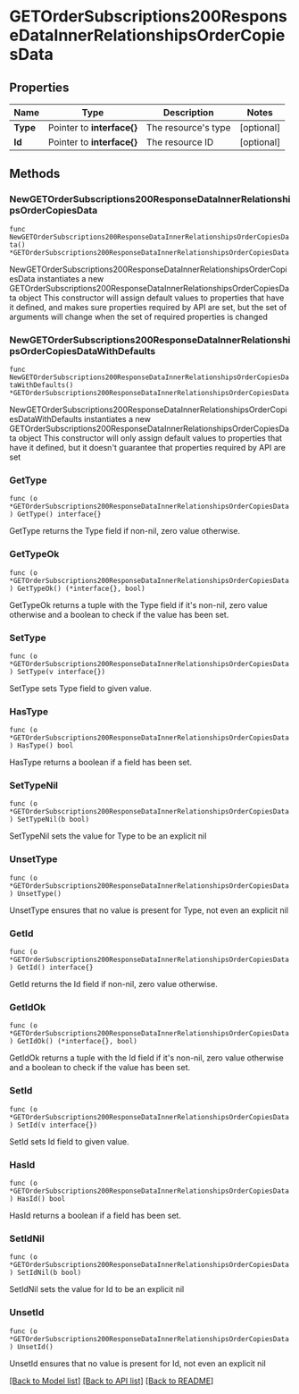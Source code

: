 # GETOrderSubscriptions200ResponseDataInnerRelationshipsOrderCopiesData

## Properties

Name | Type | Description | Notes
------------ | ------------- | ------------- | -------------
**Type** | Pointer to **interface{}** | The resource&#39;s type | [optional] 
**Id** | Pointer to **interface{}** | The resource ID | [optional] 

## Methods

### NewGETOrderSubscriptions200ResponseDataInnerRelationshipsOrderCopiesData

`func NewGETOrderSubscriptions200ResponseDataInnerRelationshipsOrderCopiesData() *GETOrderSubscriptions200ResponseDataInnerRelationshipsOrderCopiesData`

NewGETOrderSubscriptions200ResponseDataInnerRelationshipsOrderCopiesData instantiates a new GETOrderSubscriptions200ResponseDataInnerRelationshipsOrderCopiesData object
This constructor will assign default values to properties that have it defined,
and makes sure properties required by API are set, but the set of arguments
will change when the set of required properties is changed

### NewGETOrderSubscriptions200ResponseDataInnerRelationshipsOrderCopiesDataWithDefaults

`func NewGETOrderSubscriptions200ResponseDataInnerRelationshipsOrderCopiesDataWithDefaults() *GETOrderSubscriptions200ResponseDataInnerRelationshipsOrderCopiesData`

NewGETOrderSubscriptions200ResponseDataInnerRelationshipsOrderCopiesDataWithDefaults instantiates a new GETOrderSubscriptions200ResponseDataInnerRelationshipsOrderCopiesData object
This constructor will only assign default values to properties that have it defined,
but it doesn't guarantee that properties required by API are set

### GetType

`func (o *GETOrderSubscriptions200ResponseDataInnerRelationshipsOrderCopiesData) GetType() interface{}`

GetType returns the Type field if non-nil, zero value otherwise.

### GetTypeOk

`func (o *GETOrderSubscriptions200ResponseDataInnerRelationshipsOrderCopiesData) GetTypeOk() (*interface{}, bool)`

GetTypeOk returns a tuple with the Type field if it's non-nil, zero value otherwise
and a boolean to check if the value has been set.

### SetType

`func (o *GETOrderSubscriptions200ResponseDataInnerRelationshipsOrderCopiesData) SetType(v interface{})`

SetType sets Type field to given value.

### HasType

`func (o *GETOrderSubscriptions200ResponseDataInnerRelationshipsOrderCopiesData) HasType() bool`

HasType returns a boolean if a field has been set.

### SetTypeNil

`func (o *GETOrderSubscriptions200ResponseDataInnerRelationshipsOrderCopiesData) SetTypeNil(b bool)`

 SetTypeNil sets the value for Type to be an explicit nil

### UnsetType
`func (o *GETOrderSubscriptions200ResponseDataInnerRelationshipsOrderCopiesData) UnsetType()`

UnsetType ensures that no value is present for Type, not even an explicit nil
### GetId

`func (o *GETOrderSubscriptions200ResponseDataInnerRelationshipsOrderCopiesData) GetId() interface{}`

GetId returns the Id field if non-nil, zero value otherwise.

### GetIdOk

`func (o *GETOrderSubscriptions200ResponseDataInnerRelationshipsOrderCopiesData) GetIdOk() (*interface{}, bool)`

GetIdOk returns a tuple with the Id field if it's non-nil, zero value otherwise
and a boolean to check if the value has been set.

### SetId

`func (o *GETOrderSubscriptions200ResponseDataInnerRelationshipsOrderCopiesData) SetId(v interface{})`

SetId sets Id field to given value.

### HasId

`func (o *GETOrderSubscriptions200ResponseDataInnerRelationshipsOrderCopiesData) HasId() bool`

HasId returns a boolean if a field has been set.

### SetIdNil

`func (o *GETOrderSubscriptions200ResponseDataInnerRelationshipsOrderCopiesData) SetIdNil(b bool)`

 SetIdNil sets the value for Id to be an explicit nil

### UnsetId
`func (o *GETOrderSubscriptions200ResponseDataInnerRelationshipsOrderCopiesData) UnsetId()`

UnsetId ensures that no value is present for Id, not even an explicit nil

[[Back to Model list]](../README.md#documentation-for-models) [[Back to API list]](../README.md#documentation-for-api-endpoints) [[Back to README]](../README.md)


